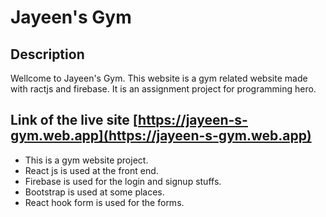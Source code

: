 # Jayeen's Gym  
## Description  
Wellcome to Jayeen's Gym. This website is a gym related website made with ractjs and firebase. It is an assignment project for programming hero.

## Link of the live site [https://jayeen-s-gym.web.app](https://jayeen-s-gym.web.app) 

- This is a gym website project.
- React js is used at the front end.
- Firebase is used for the login and signup stuffs.
- Bootstrap is used at some places.
- React hook form is used for the forms.

